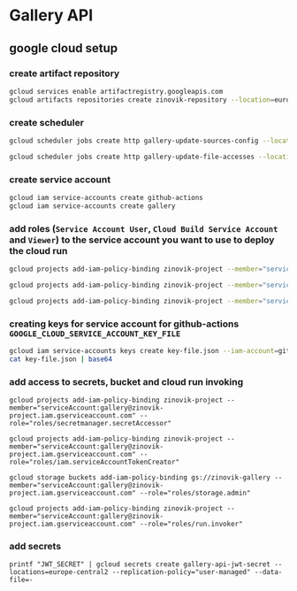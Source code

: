 # Gallery API

## google cloud setup

### create artifact repository

```bash
gcloud services enable artifactregistry.googleapis.com
gcloud artifacts repositories create zinovik-repository --location=europe-central2 --repository-format=docker
```

### create scheduler

```bash
gcloud scheduler jobs create http gallery-update-sources-config --location=europe-central2 --schedule="0 0 * * 1" --uri="https://gallery-api-306312319198.europe-central2.run.app/edit/update-sources-config" --oidc-service-account-email=gallery@zinovik-project.iam.gserviceaccount.com --http-method=post

gcloud scheduler jobs create http gallery-update-file-accesses --location=europe-central2 --schedule="55 23 * * 0" --uri="https://gallery-api-306312319198.europe-central2.run.app/edit/update-file-accesses" --oidc-service-account-email=gallery@zinovik-project.iam.gserviceaccount.com --http-method=post
```

### create service account

```bash
gcloud iam service-accounts create github-actions
gcloud iam service-accounts create gallery
```

### add roles (`Service Account User`, `Cloud Build Service Account` and `Viewer`) to the service account you want to use to deploy the cloud run

```bash
gcloud projects add-iam-policy-binding zinovik-project --member="serviceAccount:github-actions@zinovik-project.iam.gserviceaccount.com" --role="roles/iam.serviceAccountUser"

gcloud projects add-iam-policy-binding zinovik-project --member="serviceAccount:github-actions@zinovik-project.iam.gserviceaccount.com" --role="roles/cloudbuild.builds.builder"

gcloud projects add-iam-policy-binding zinovik-project --member="serviceAccount:github-actions@zinovik-project.iam.gserviceaccount.com" --role="roles/viewer"
```

### creating keys for service account for github-actions `GOOGLE_CLOUD_SERVICE_ACCOUNT_KEY_FILE`

```bash
gcloud iam service-accounts keys create key-file.json --iam-account=github-actions@appspot.gserviceaccount.com
cat key-file.json | base64
```

### add access to secrets, bucket and cloud run invoking

```
gcloud projects add-iam-policy-binding zinovik-project --member="serviceAccount:gallery@zinovik-project.iam.gserviceaccount.com" --role="roles/secretmanager.secretAccessor"

gcloud projects add-iam-policy-binding zinovik-project --member="serviceAccount:gallery@zinovik-project.iam.gserviceaccount.com" --role="roles/iam.serviceAccountTokenCreator"

gcloud storage buckets add-iam-policy-binding gs://zinovik-gallery --member="serviceAccount:gallery@zinovik-project.iam.gserviceaccount.com" --role="roles/storage.admin"

gcloud projects add-iam-policy-binding zinovik-project --member="serviceAccount:gallery@zinovik-project.iam.gserviceaccount.com" --role="roles/run.invoker"
```

### add secrets

```
printf "JWT_SECRET" | gcloud secrets create gallery-api-jwt-secret --locations=europe-central2 --replication-policy="user-managed" --data-file=-
```
